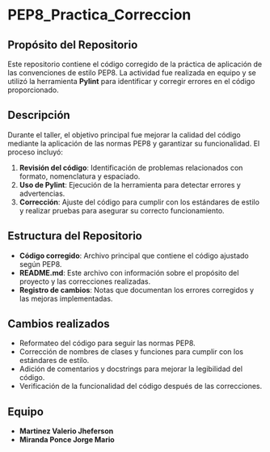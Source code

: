 # PEP8_Practica_Correccion

## Propósito del Repositorio

Este repositorio contiene el código corregido de la práctica de aplicación de las convenciones de estilo PEP8. La actividad fue realizada en equipo y se utilizó la herramienta **Pylint** para identificar y corregir errores en el código proporcionado.

## Descripción

Durante el taller, el objetivo principal fue mejorar la calidad del código mediante la aplicación de las normas PEP8 y garantizar su funcionalidad. El proceso incluyó:

1. **Revisión del código**: Identificación de problemas relacionados con formato, nomenclatura y espaciado.
2. **Uso de Pylint**: Ejecución de la herramienta para detectar errores y advertencias.
3. **Corrección**: Ajuste del código para cumplir con los estándares de estilo y realizar pruebas para asegurar su correcto funcionamiento.

## Estructura del Repositorio

- **Código corregido**: Archivo principal que contiene el código ajustado según PEP8.
- **README.md**: Este archivo con información sobre el propósito del proyecto y las correcciones realizadas.
- **Registro de cambios**: Notas que documentan los errores corregidos y las mejoras implementadas.

## Cambios realizados

- Reformateo del código para seguir las normas PEP8.
- Corrección de nombres de clases y funciones para cumplir con los estándares de estilo.
- Adición de comentarios y docstrings para mejorar la legibilidad del código.
- Verificación de la funcionalidad del código después de las correcciones.

## Equipo

- **Martinez Valerio Jheferson**  
- **Miranda Ponce Jorge Mario**

